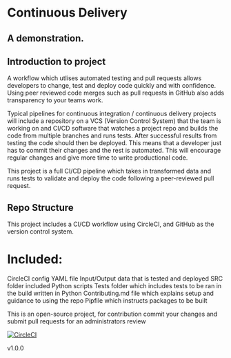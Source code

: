 # Continuous Delivery
## A demonstration.

## Introduction to project

A workflow which utlises automated testing and pull requests allows developers to change, test and deploy code quickly and with confidence. Using peer reviewed code merges such as pull requests in GitHub also adds transparency to your teams work.

Typical pipelines for continuous integration / continuous delivery projects will include a repository on a VCS (Version Control System) that the team is working on and  CI/CD software that watches a project repo and builds the code from multiple branches and runs tests. After successful results from testing the code should then be deployed. This means that a developer just has to commit their changes and  the rest is automated. This will encourage regular changes and give more time to write productional code. 

This project is a full CI/CD pipeline which takes in transformed data and runs tests to validate and deploy the code following a peer-reviewed pull request.

## Repo Structure

This project includes a CI/CD workflow using CircleCI, and GitHub as the version control system.

# Included:

CircleCI config YAML file
Input/Output data that is tested and deployed
SRC folder included Python scripts
Tests folder which includes tests to be ran in the build written in Python
Contributing.md file which explains setup and guidance to using the repo
Pipfile which instructs packages to be built
  
This is an open-source project, for contribution commit your changes and submit pull requests for an administrators review

[![CircleCI](https://circleci.com/gh/team-avocado-01/continuous-delivery-demonstration.svg?style=svg)](https://circleci.com/gh/team-avocado-01/continuous-delivery-demonstration)

v1.0.0
